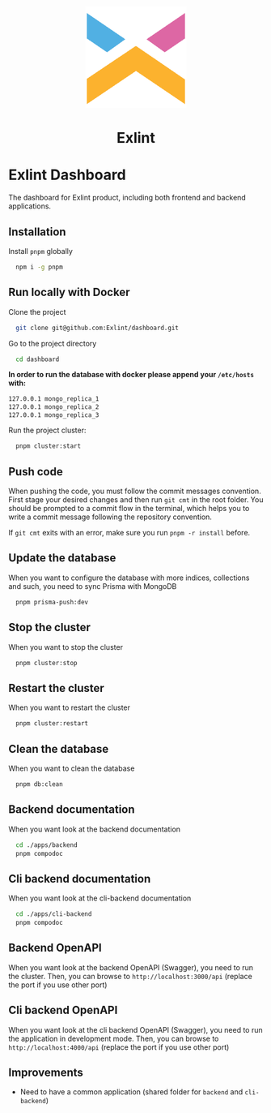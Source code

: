 <p align="center"><img src="assets/brand.png" height="200" width="200"/></p>

<h1 align="center">Exlint</h1>

# Exlint Dashboard

The dashboard for Exlint product, including both frontend and backend applications.

## Installation

Install `pnpm` globally

```bash
  npm i -g pnpm
```

## Run locally with Docker

Clone the project

```bash
  git clone git@github.com:Exlint/dashboard.git
```

Go to the project directory

```bash
  cd dashboard
```

**In order to run the database with docker please append your `/etc/hosts` with:**

```
127.0.0.1 mongo_replica_1
127.0.0.1 mongo_replica_2
127.0.0.1 mongo_replica_3
```

Run the project cluster:

```bash
  pnpm cluster:start
```

## Push code

When pushing the code, you must follow the commit messages convention.
First stage your desired changes and then run `git cmt` in the root folder.
You should be prompted to a commit flow in the terminal, which helps you to write a commit message following the repository convention.

If `git cmt` exits with an error, make sure you run `pnpm -r install` before.

## Update the database

When you want to configure the database with more indices, collections and such, you need to sync Prisma with MongoDB

```bash
  pnpm prisma-push:dev
```

## Stop the cluster

When you want to stop the cluster

```bash
  pnpm cluster:stop
```

## Restart the cluster

When you want to restart the cluster

```bash
  pnpm cluster:restart
```

## Clean the database

When you want to clean the database

```bash
  pnpm db:clean
```

## Backend documentation

When you want look at the backend documentation

```bash
  cd ./apps/backend
  pnpm compodoc
```

## Cli backend documentation

When you want look at the cli-backend documentation

```bash
  cd ./apps/cli-backend
  pnpm compodoc
```

## Backend OpenAPI

When you want look at the backend OpenAPI (Swagger), you need to run the cluster.
Then, you can browse to `http://localhost:3000/api` (replace the port if you use other port)

## Cli backend OpenAPI

When you want look at the cli backend OpenAPI (Swagger), you need to run the application in development mode.
Then, you can browse to `http://localhost:4000/api` (replace the port if you use other port)

## Improvements

-   Need to have a common application (shared folder for `backend` and `cli-backend`)
